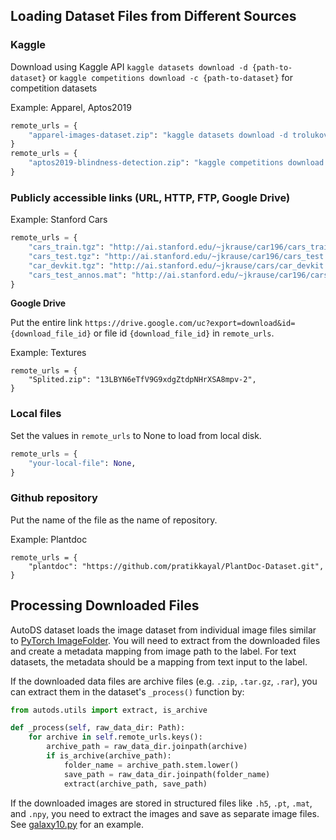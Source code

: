 
## Loading Dataset Files from Different Sources

### Kaggle

Download using Kaggle API `kaggle datasets download -d {path-to-dataset}` or `kaggle competitions download -c {path-to-dataset}`
for competition datasets

Example: Apparel, Aptos2019

```python
remote_urls = {
    "apparel-images-dataset.zip": "kaggle datasets download -d trolukovich/apparel-images-dataset",
}
remote_urls = {
    "aptos2019-blindness-detection.zip": "kaggle competitions download -c aptos2019-blindness-detection",
}
```

### Publicly accessible links (URL, HTTP, FTP, Google Drive)

Example: Stanford Cars

```python
remote_urls = {
    "cars_train.tgz": "http://ai.stanford.edu/~jkrause/car196/cars_train.tgz",
    "cars_test.tgz": "http://ai.stanford.edu/~jkrause/car196/cars_test.tgz",
    "car_devkit.tgz": "http://ai.stanford.edu/~jkrause/cars/car_devkit.tgz",
    "cars_test_annos.mat": "http://ai.stanford.edu/~jkrause/car196/cars_test_annos_withlabels.mat",
}
```

**Google Drive**

Put the entire link `https://drive.google.com/uc?export=download&id={download_file_id}` or file id `{download_file_id}`
in `remote_urls`.

Example: Textures

```
remote_urls = {
    "Splited.zip": "13LBYN6eTfV9G9xdgZtdpNHrXSA8mpv-2",
}
```

### Local files

Set the values in `remote_urls` to None to load from local disk.

```python
remote_urls = {
    "your-local-file": None,
}
```

### Github repository

Put the name of the file as the name of repository.

Example: Plantdoc

```
remote_urls = {
    "plantdoc": "https://github.com/pratikkayal/PlantDoc-Dataset.git",
}
```


## Processing Downloaded Files

AutoDS dataset loads the image dataset from individual image files similar to [PyTorch ImageFolder](https://pytorch.org/vision/main/generated/torchvision.datasets.ImageFolder.html).
You will need to extract from the downloaded files and create a metadata mapping from image path to the label.
For text datasets, the metadata should be a mapping from text input to the label.

If the downloaded data files are archive files (e.g. `.zip`, `.tar.gz`, `.rar`),
you can extract them in the dataset's `_process()` function by:

```python
from autods.utils import extract, is_archive

def _process(self, raw_data_dir: Path):
    for archive in self.remote_urls.keys():
        archive_path = raw_data_dir.joinpath(archive)
        if is_archive(archive_path):
            folder_name = archive_path.stem.lower()
            save_path = raw_data_dir.joinpath(folder_name)
            extract(archive_path, save_path)
```

If the downloaded images are stored in structured files like
`.h5`, `.pt`, `.mat`, and `.npy`, you need to extract the images and save as separate image files.
See [galaxy10.py](/autods/datasets/galaxy10.py) for an example.